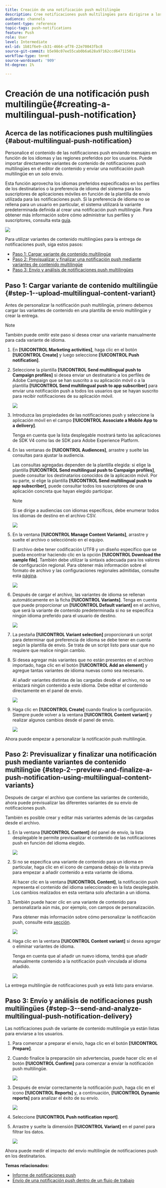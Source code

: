 ```yaml
---
title: Creación de una notificación push multilingüe
description: Cree notificaciones push multilingües para dirigirse a los usuarios en sus idiomas y regiones preferidos.
audience: channels
content-type: reference
topic-tags: push-notifications
feature: Push
role: User
level: Intermediate
exl-id: 1b81f6e9-cb31-4664-af78-22e70043fbc8
source-git-commit: b5e98c07ee55cab0b6a628a97162ccd64711501a
workflow-type: tm+mt
source-wordcount: '909'
ht-degree: 1%

---
```


# Creación de una notificación push multilingüe{#creating-a-multilingual-push-notification}

## Acerca de las notificaciones push multilingües {#about-multilingual-push-notification}

Personalice el contenido de las notificaciones push enviando mensajes en función de los idiomas y las regiones preferidos por los usuarios. Puede importar directamente variantes de contenido de notificaciones push multilingües en el editor de contenido y enviar una notificación push multilingüe en un solo envío.

Esta función aprovecha los idiomas preferidos especificados en los perfiles de los destinatarios o la preferencia de idioma del sistema para los suscriptores de aplicaciones móviles en función de la plantilla de envío utilizada para las notificaciones push. Si la preferencia de idioma no se rellena para un usuario en particular, el sistema utilizará la variante predeterminada definida al crear una notificación push multilingüe. Para obtener más información sobre cómo administrar tus perfiles y suscriptores, consulta esta [guía](../../audiences/using/get-started-profiles-and-audiences.md).

![](assets/multivariant_push_1.png)

Para utilizar variantes de contenido multilingües para la entrega de notificaciones push, siga estos pasos:

* [Paso 1: Cargar variante de contenido multilingüe](#step-1--upload-multilingual-content-variant)
* [Paso 2: Previsualizar y finalizar una notificación push mediante variantes de contenido multilingüe](#step-2--preview-and-finalize-a-push-notification-using-multilingual-content-variants)
* [Paso 3: Envío y análisis de notificaciones push multilingües](#step-3--send-and-analyze-multilingual-push-notification-delivery)

## Paso 1: Cargar variante de contenido multilingüe {#step-1--upload-multilingual-content-variant}

Antes de personalizar la notificación push multilingüe, primero debemos cargar las variantes de contenido en una plantilla de envío multilingüe y crear la entrega.

>[!NOTE]
>
>También puede omitir este paso si desea crear una variante manualmente para cada variante de idioma.

1. En **[!UICONTROL Marketing activities]**, haga clic en el botón **[!UICONTROL Create]** y luego seleccione **[!UICONTROL Push notification]**.
1. Seleccione la plantilla **[!UICONTROL Send multilingual push to Campaign profiles]** si desea enviar un destinatario a los perfiles de Adobe Campaign que se han suscrito a su aplicación móvil o a la plantilla **[!UICONTROL Send multilingual push to app subscriber]** para enviar una notificación push a todos los usuarios que se hayan suscrito para recibir notificaciones de su aplicación móvil.

   ![](assets/multivariant_push_2.png)

1. Introduzca las propiedades de las notificaciones push y seleccione la aplicación móvil en el campo **[!UICONTROL Associate a Mobile App to a delivery]**.

   Tenga en cuenta que la lista desplegable mostrará tanto las aplicaciones de SDK V4 como las de SDK para Adobe Experience Platform.

1. En las ventanas de **[!UICONTROL Audiences]**, arrastre y suelte las consultas para ajustar la audiencia.

   Las consultas agregadas dependen de la plantilla elegida: si elige la plantilla **[!UICONTROL Send multilingual push to Campaign profiles]**, puede consultar los destinatarios conocidos de la aplicación móvil. Por su parte, si elige la plantilla **[!UICONTROL Send multilingual push to app subscriber]**, puede consultar todos los suscriptores de una aplicación concreta que hayan elegido participar.
   >[!NOTE]
   >
   >Si se dirige a audiencias con idiomas específicos, debe enumerar todos los idiomas de destino en el archivo CSV.

   ![](assets/push_notif_audience.png)

1. En la ventana **[!UICONTROL Manage Content Variants]**, arrastre y suelte el archivo o selecciónelo en el equipo.

   El archivo debe tener codificación UTF8 y un diseño específico que se pueda encontrar haciendo clic en la opción **[!UICONTROL Download the sample file]**. También debe utilizar la sintaxis adecuada para los valores de configuración regional. Para obtener más información sobre el formato de archivo y las configuraciones regionales admitidas, consulte esta [página](../../channels/using/generating-csv-multilingual-push.md).

   ![](assets/multivariant_push_4.png)

1. Después de cargar el archivo, las variantes de idioma se rellenan automáticamente en la ficha **[!UICONTROL Variants]**. Tenga en cuenta que puede proporcionar un **[!UICONTROL Default variant]** en el archivo, que será la variante de contenido predeterminada si no se especifica ningún idioma preferido para el usuario de destino.

   ![](assets/multivariant_push_5.png)

1. La pestaña **[!UICONTROL Variant selection]** proporcionará un script para determinar qué preferencia de idioma se debe tener en cuenta según la plantilla de envío. Se trata de un script listo para usar que no requiere que realice ningún cambio.
1. Si desea agregar más variantes que no están presentes en el archivo importado, haga clic en el botón **[!UICONTROL Add an element]** y agregue tantas variantes de idioma nuevas como sea necesario.

   Al añadir variantes distintas de las cargadas desde el archivo, no se enlazará ningún contenido a este idioma. Debe editar el contenido directamente en el panel de envío.

   ![](assets/multivariant_push_6.png)

1. Haga clic en **[!UICONTROL Create]** cuando finalice la configuración. Siempre puede volver a la ventana **[!UICONTROL Content variant]** y realizar algunos cambios desde el panel de envío.

   ![](assets/multivariant_push_8.png)

Ahora puede empezar a personalizar la notificación push multilingüe.

## Paso 2: Previsualizar y finalizar una notificación push mediante variantes de contenido multilingüe {#step-2--preview-and-finalize-a-push-notification-using-multilingual-content-variants}

Después de cargar el archivo que contiene las variantes de contenido, ahora puede previsualizar las diferentes variantes de su envío de notificaciones push.

También es posible crear y editar más variantes además de las cargadas desde el archivo.

1. En la ventana **[!UICONTROL Content]** del panel de envío, la lista desplegable le permite previsualizar el contenido de las notificaciones push en función del idioma elegido.

   ![](assets/multivariant_push_7.png)

1. Si no se especifica una variante de contenido para un idioma en particular, haga clic en el icono de campana debajo de la vista previa para empezar a añadir contenido a esta variante de idioma.

   Al hacer clic en la ventana **[!UICONTROL Content]**, la notificación push representa el contenido del idioma seleccionado en la lista desplegable. Los cambios realizados en esta ventana solo afectarán a un idioma.

1. También puede hacer clic en una variante de contenido para personalizarla aún más, por ejemplo, con campos de personalización.

   Para obtener más información sobre cómo personalizar la notificación push, consulte esta [sección](../../channels/using/customizing-a-push-notification.md).

   ![](assets/multivariant_push_9.png)

1. Haga clic en la ventana **[!UICONTROL Content variant]** si desea agregar o eliminar variantes de idioma.

   Tenga en cuenta que al añadir un nuevo idioma, tendrá que añadir manualmente contenido a la notificación push vinculada al idioma añadido.

   ![](assets/multivariant_push_10.png)

La entrega multilingüe de notificaciones push ya está listo para enviarse.

## Paso 3: Envío y análisis de notificaciones push multilingües {#step-3--send-and-analyze-multilingual-push-notification-delivery}

Las notificaciones push de variante de contenido multilingüe ya están listas para enviarse a los usuarios.

1. Para comenzar a preparar el envío, haga clic en el botón **[!UICONTROL Prepare]**.
1. Cuando finalice la preparación sin advertencias, puede hacer clic en el botón **[!UICONTROL Confirm]** para comenzar a enviar la notificación push multilingüe.

   ![](assets/multivariant_push_12.png)

1. Después de enviar correctamente la notificación push, haga clic en el icono **[!UICONTROL Reports]** y, a continuación, **[!UICONTROL Dynamic reports]** para analizar el éxito de su envío.

   ![](assets/multivariant_push_13.png)

1. Seleccione **[!UICONTROL Push notification report]**.
1. Arrastre y suelte la dimensión **[!UICONTROL Variant]** en el panel para filtrar los datos.

   ![](assets/multivariant_push_11.png)

Ahora puede medir el impacto del envío multilingüe de notificaciones push en los destinatarios.

**Temas relacionados:**

* [Informe de notificaciones push](../../reporting/using/push-notification-report.md)
* [Envío de una notificación push dentro de un flujo de trabajo](../../automating/using/push-notification-delivery.md)
